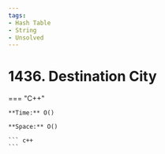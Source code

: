 ```yaml
---
tags:
- Hash Table
- String
- Unsolved
---
```



# 1436. Destination City

=== "C++"

    **Time:** O()

    **Space:** O()

    ``` c++
    ```